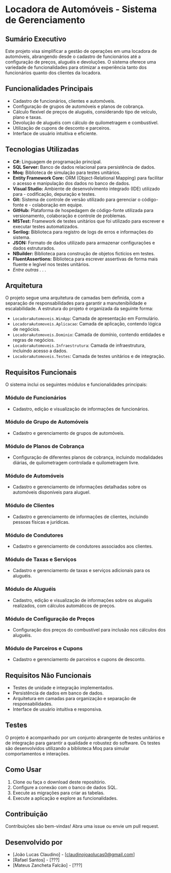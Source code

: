 # Locadora de Automóveis - Sistema de Gerenciamento

## Sumário Executivo

Este projeto visa simplificar a gestão de operações em uma locadora de automóveis, abrangendo desde o cadastro de funcionários até a configuração de preços, aluguéis e devoluções. O sistema oferece uma variedade de funcionalidades para otimizar a experiência tanto dos funcionários quanto dos clientes da locadora.

## Funcionalidades Principais

- Cadastro de funcionários, clientes e automóveis.
- Configuração de grupos de automóveis e planos de cobrança.
- Cálculo flexível de preços de aluguéis, considerando tipo de veículo, plano e taxas.
- Devolução de aluguéis com cálculo de quilometragem e combustível.
- Utilização de cupons de desconto e parceiros.
- Interface de usuário intuitiva e eficiente.

## Tecnologias Utilizadas

- **C#:** Linguagem de programação principal.
- **SQL Server:** Banco de dados relacional para persistência de dados.
- **Moq:** Biblioteca de simulação para testes unitários.
- **Entity Framework Core:** ORM (Object-Relational Mapping) para facilitar o acesso e manipulação dos dados no banco de dados.
- **Visual Studio:** Ambiente de desenvolvimento integrado (IDE) utilizado para - codificação, depuração e testes.
- **Git:** Sistema de controle de versão utilizado para gerenciar o código-fonte e - colaboração em equipe.
- **GitHub:** Plataforma de hospedagem de código-fonte utilizada para versionamento, colaboração e controle de problemas.
- **MSTest:** Framework de testes unitários que foi utilizado para escrever e executar testes automatizados.
- **Serilog:** Biblioteca para registro de logs de erros e informações do sistema.
- **JSON:** Formato de dados utilizado para armazenar configurações e dados estruturados.
- **NBuilder:** Biblioteca para construção de objetos fictícios em testes.
- **FluentAssertions:** Biblioteca para escrever assertivas de forma mais fluente e legível nos testes unitários.
- *Entre outras . . .*

## Arquitetura

O projeto segue uma arquitetura de camadas bem definida, com a separação de responsabilidades para garantir a manutenibilidade e escalabilidade. A estrutura do projeto é organizada da seguinte forma:

- `LocadoraAutomoveis.WinApp`: Camada de apresentação em Formulário.
- `LocadoraAutomoveis.Aplicacao`: Camada de aplicação, contendo lógica de negócios.
- `LocadoraAutomoveis.Dominio`: Camada de domínio, contendo entidades e regras de negócios.
- `LocadoraAutomoveis.Infraestrutura`: Camada de infraestrutura, incluindo acesso a dados.
- `LocadoraAutomoveis.Testes`: Camada de testes unitários e de integração.

## Requisitos Funcionais

O sistema inclui os seguintes módulos e funcionalidades principais:

### Módulo de Funcionários

- Cadastro, edição e visualização de informações de funcionários.

### Módulo de Grupo de Automóveis

- Cadastro e gerenciamento de grupos de automóveis.

### Módulo de Planos de Cobrança

- Configuração de diferentes planos de cobrança, incluindo modalidades diárias, de quilometragem controlada e quilometragem livre.

### Módulo de Automóveis

- Cadastro e gerenciamento de informações detalhadas sobre os automóveis disponíveis para aluguel.

### Módulo de Clientes

- Cadastro e gerenciamento de informações de clientes, incluindo pessoas físicas e jurídicas.

### Módulo de Condutores

- Cadastro e gerenciamento de condutores associados aos clientes.

### Módulo de Taxas e Serviços

- Cadastro e gerenciamento de taxas e serviços adicionais para os aluguéis.

### Módulo de Aluguéis

- Cadastro, edição e visualização de informações sobre os aluguéis realizados, com cálculos automáticos de preços.

### Módulo de Configuração de Preços

- Configuração dos preços do combustível para inclusão nos cálculos dos aluguéis.

### Módulo de Parceiros e Cupons

- Cadastro e gerenciamento de parceiros e cupons de desconto.

## Requisitos Não Funcionais

- Testes de unidade e integração implementados.
- Persistência de dados em banco de dados.
- Arquitetura em camadas para organização e separação de responsabilidades.
- Interface de usuário intuitiva e responsiva.

## Testes

O projeto é acompanhado por um conjunto abrangente de testes unitários e de integração para garantir a qualidade e robustez do software. Os testes são desenvolvidos utilizando a biblioteca Moq para simular comportamentos e interações.

## Como Usar

1. Clone ou faça o download deste repositório.
2. Configure a conexão com o banco de dados SQL.
3. Execute as migrações para criar as tabelas.
4. Execute a aplicação e explore as funcionalidades.

## Contribuição

Contribuições são bem-vindas! Abra uma issue ou envie um pull request.

## Desenvolvido por 
- [João Lucas Claudino] - [claudinojoaolucas0@gmail.com]
- [Rafael Santos] - [???]
- [Mateus Zancheta Falcão] - [???]

